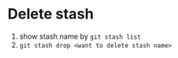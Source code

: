 # Delete stash  
1. show stash name by `git stash list`  
1. `git stash drop <want to delete stash name>`  
